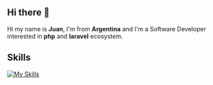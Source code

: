 ## Hi there 👋

Hi my name is **Juan**, I'm from **Argentina** and I'm a Software Developer interested in **php** and **laravel** ecosystem.

## Skills

[![My Skills](https://skillicons.dev/icons?i=php,laravel,postgres,bash,docker,linux)](https://skillicons.dev)
<!--
**juanfnburgos/juanfnburgos** is a ✨ _special_ ✨ repository because its `README.md` (this file) appears on your GitHub profile.

Here are some ideas to get you started:

- 🔭 I’m currently working on ...
- 🌱 I’m currently learning ...
- 👯 I’m looking to collaborate on ...
- 🤔 I’m looking for help with ...
- 💬 Ask me about ...
- 📫 How to reach me: ...
- 😄 Pronouns: ...
- ⚡ Fun fact: ...
-->
